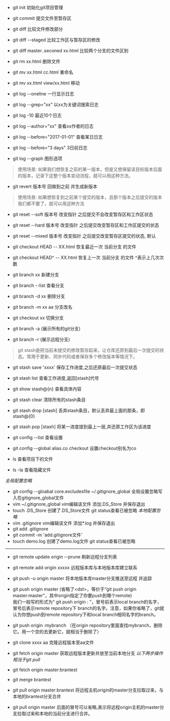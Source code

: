 * git init 初始化git项目管理

* git commit 提交文件至暂存区
* git diff 比较文件修改部分  
* git diff --staged 比较工作区与暂存区的修改
* git diff master..seconed xx.html 比较两个分支的文件区别

* git rm xx.html 删除文件
* git mv xx.html cc.html 重命名
* git mv xx.html view/xx.html 移动

* git log --oneline 一行显示日志
* git log --grep="xx" 以xx为关键词搜索日志
* git log -10 最近10个日志
* git log --author="xx" 查看xx作者的日志
* git log --before="2017-01-01" 查看某日日志
* git log --before="3 days" 3日前日志
* git log --graph 图形选项

> 使用场景: 如果我们想恢复之前的某一版本，但是又想保留该目标版本后面的版本，记录下这整个版本变动流程，就可以用这种方法。
* git revert 版本号 回做到之前 并生成新版本
> 使用场景: 如果想恢复到之前某个提交的版本，且那个版本之后提交的版本我们都不要了，就可以用这种方法
* git reset --soft 版本号 改变指针 之后提交不会改变暂存区和工作区状态
* git reset --hard 版本号 改变指针 之后提交改变暂存区和工作区提交的状态
* git reset --mixed 版本号 改变指针 之后提交改变暂存区提交的状态, 默认

* git checkout HEAD -- XX.html 恢复最近一次 当前分支 的文件
* git checkout HEAD^ -- XX.html 恢复上一次 当前分支 的文件  ^表示上几次次数

* git branch xx 新建分支
* git branch --list 查看分支
* git branch -d xx 删除分支
* git branch -m xx aa 分支改名
* git checkout xx 切换分支
* git branch -a (展示所有的git分支)
* git branch -r (展示远程分支)


> git stash是把当前未提交的修改暂存起来，让仓库还原到最后一次提交的状态。常用于更新、同步代码或者保存多个修改版本等情况下。
* git stash save 'xxxx' 保存工作进度,之后还原最后一次提交状态
* git stash list 查看工作进度,返回[stash]代号
* git show stash@{n} 查看具体内容
* git stash clear 清除所有的stash条目
* git stash drop [stash] 丢弃stash条目，默认丢弃最上面的那条，即stash@{0}
* git stash pop [stash] 将某一进度提到最上一层,并还原工作区为该进度

* git config --list 查看设置

* git config --global alias.co checkout  设置checkout别名为co

* ls 查看项目下的文件
* ls -la 查看隐藏文件

_全局配置忽略_
* git config --gloabal core.excludesfile ~/.gitignore_global 全局设置忽略写入在gitignore_global文件
* vim ~/.gitignore_global  vim编辑该文件 添加.DS_Store 并保存退出 
* touch .DS_Store 创建了.DS_Store文件 git status查看已被忽略
_本地配置忽略_
* vim .gitignore vim编辑该文件 添加*.log 并保存退出
* git add .gitignore 
* git commit -m 'add.gitignore文件'
* touch demo.log 创建了demo.log文件 git status查看已被忽略<br/>
----
* git remote update origin --prune 刷新远程分支列表
* git remote add origin xxxxx 远程版本库与本地版本库建立联系
* git push -u origin master 将本地版本库master分支推送至远程 并追踪
* git push origin master (省略了\<dst\>，等价于“git push origin master:master”，其中origin指定了你要push到哪个remote)<br/>
我们一般写的形式为“ git push origin <src>:<dst> ”，冒号前表示local branch的名字，冒号后表示remote repository下 branch的名字。注意，如果你省略了<dst>，git就认为你想push到remote repository下和local branch相同名字的branch。
* git push origin :mybranch （在origin repository里面查找mybranch，删除它。用一个空的去更新它，就相当于删除了）

* git clone xxxx aa 克隆远程版本至aa文件

* git fetch origin master 获取远程版本更新并放至当前本地分支
_以下两步操作相当于git pull_
* git fetch origin master:brantest 
* git merge brantest 

* git pull origin master:brantest 将远程主机origin的master分支拉取过来，与本地的brantest分支合并
* git pull origin master 后面的冒号可以省略,表示将远程origin主机的master分支拉取过来和本地的当前分支进行合并。

